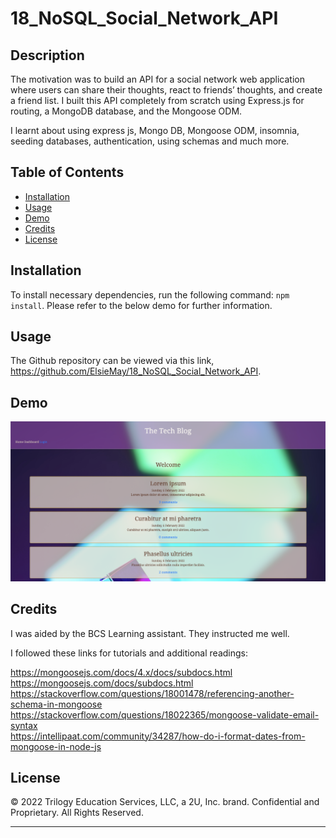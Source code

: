 # 18_NoSQL_Social_Network_API

## Description

The motivation was to build an API for a social network web application where users can share their thoughts, react to friends’ thoughts, and create a friend list. I built this API completely from scratch using Express.js for routing, a MongoDB database, and the Mongoose ODM.

I learnt about using express js, Mongo DB, Mongoose ODM, insomnia, seeding databases, authentication, using schemas and much more.

## Table of Contents

- [Installation](#installation)
- [Usage](#usage)
- [Demo](#demo)
- [Credits](#credits)
- [License](#license)

## Installation

To install necessary dependencies, run the following command: `npm install`. Please refer to the below demo for further information.

## Usage

The Github repository can be viewed via this link, https://github.com/ElsieMay/18_NoSQL_Social_Network_API.

## Demo

![Screenshot](https://github.com/ElsieMay/14_Model_View_Controller_Tech_Blog/blob/main/public/images/Screen%20Shot%202022-06-16%20at%2010.53.08%20pm.png)

## Credits

I was aided by the BCS Learning assistant. They instructed me well.

I followed these links for tutorials and additional readings:

https://mongoosejs.com/docs/4.x/docs/subdocs.html<br>
https://mongoosejs.com/docs/subdocs.html<br>
https://stackoverflow.com/questions/18001478/referencing-another-schema-in-mongoose<br>
https://stackoverflow.com/questions/18022365/mongoose-validate-email-syntax<br>
https://intellipaat.com/community/34287/how-do-i-format-dates-from-mongoose-in-node-js<br>

## License

© 2022 Trilogy Education Services, LLC, a 2U, Inc. brand. Confidential and Proprietary. All Rights Reserved.

---
